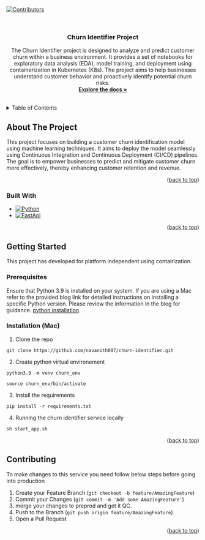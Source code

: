 [![Contributors][contributors-shield]][contributors-url]



<!-- PROJECT LOGO -->
<br />
<div align="center">
<!--   <a href="https://chat.openai.com/">
    <img src="https://media.sketchfab.com/models/901f21ea7d0b46748e8026b6b5f7306d/thumbnails/094af3f46ce14da0b4045a50545d1d15/3cb664da18494ecb9e9e2408d0fdd2a3.jpeg" alt="Logo" width="80" height="80">
  </a> -->

<h3 align="center">Churn Identifier Project</h3>

  <p align="center">
    The Churn Identifier project is designed to analyze and predict customer churn within a business environment. It provides a set of notebooks for exploratory data analysis (EDA), model training, and deployment using containerization in Kubernetes (K8s). The project aims to help businesses understand customer behavior and proactively identify potential churn risks.
    <br />
    <a href="https://docs.google.com/document/d/1ICfyOq8OMRHw1JOOx3UeayWM0Rsyj5O8lElOD1qoYt0/edit?usp=sharing"><strong>Explore the docs »</strong></a>
    <br />
    <br />
  </p>
</div>



<!-- TABLE OF CONTENTS -->
<details>
  <summary>Table of Contents</summary>
  <ol>
    <li>
      <a href="#about-the-project">About The Project</a>
      <ul>
        <li><a href="#built-with">Built With</a></li>
      </ul>
    </li>
    <li>
      <a href="#getting-started">Getting Started</a>
      <ul>
        <li><a href="#prerequisites">Prerequisites</a></li>
        <li><a href="#installation">Installation</a></li>
      </ul>
    </li>
    <li><a href="#usage">Usage</a></li>
    <li><a href="#roadmap">Roadmap</a></li>
    <li><a href="#contributing">Contributing</a></li>
    <li><a href="#license">License</a></li>
    <li><a href="#contact">Contact</a></li>
    <li><a href="#acknowledgments">Acknowledgments</a></li>
  </ol>
</details>



<!-- ABOUT THE PROJECT -->

## About The Project

This project focuses on building a customer churn identification model using machine learning techniques. It aims to
deploy the model seamlessly using Continuous Integration and Continuous Deployment (CI/CD) pipelines. The goal is to
empower businesses to predict and mitigate customer churn more effectively, thereby enhancing customer retention and
revenue.

<p align="right">(<a href="#readme-top">back to top</a>)</p>

### Built With

* [![Python][python]][python-url]
* [![FastApi][FastApi]][fastapi-url]

<p align="right">(<a href="#readme-top">back to top</a>)</p>



<!-- GETTING STARTED -->

## Getting Started

This project has developed for platform independent using contairization.

### Prerequisites

Ensure that Python 3.9 is installed on your system. If you are using a Mac refer to the provided blog link for detailed
instructions on installing a specific Python version. Please review the information in the blog for
guidance. [python installation](https://www.freecodecamp.org/news/python-version-on-mac-update/)

### Installation  (Mac)

1. Clone the repo

`git clone https://github.com/navanith007/churn-identifier.git`

2. Create python virtual environement

`python3.9 -m venv churn_env`

`source churn_env/bin/activate`

3. Install the requirements

`pip install -r requirements.txt`

4. Running the churn identifier service locally

`sh start_app.sh`

<p align="right">(<a href="#readme-top">back to top</a>)</p>

## Contributing

To make changes to this service you need follow below steps before going into production

1. Create your Feature Branch (`git checkout -b feature/AmazingFeature`)
2. Commit your Changes (`git commit -m 'Add some AmazingFeature'`)
3. merge your changes to preprod and get it QC.
3. Push to the Branch (`git push origin feature/AmazingFeature`)
4. Open a Pull Request

<p align="right">(<a href="#readme-top">back to top</a>)</p>



<!-- MARKDOWN LINKS & IMAGES -->
<!-- https://www.markdownguide.org/basic-syntax/#reference-style-links -->

[contributors-shield]: https://img.shields.io/github/contributors/navanith-sci-dev/repo_name.svg?style=for-the-badge

[contributors-url]: https://github.com/bombinatetech/ml-content-services/graphs/contributors

[forks-shield]: https://img.shields.io/github/forks/github_username/repo_name.svg?style=for-the-badge

[forks-url]: https://github.com/github_username/repo_name/network/members

[stars-shield]: https://img.shields.io/github/stars/github_username/repo_name.svg?style=for-the-badge

[stars-url]: https://github.com/github_username/repo_name/stargazers

[issues-shield]: https://img.shields.io/github/issues/github_username/repo_name.svg?style=for-the-badge

[issues-url]: https://github.com/github_username/repo_name/issues

[license-shield]: https://img.shields.io/github/license/github_username/repo_name.svg?style=for-the-badge

[license-url]: https://github.com/github_username/repo_name/blob/master/LICENSE.txt

[linkedin-shield]: https://img.shields.io/badge/-LinkedIn-black.svg?style=for-the-badge&logo=linkedin&colorB=555

[linkedin-url]: https://linkedin.com/in/linkedin_username

[product-screenshot]: images/screenshot.png

[python]: https://img.shields.io/badge/python-3670A0?style=for-the-badge&logo=python&logoColor=ffdd54

[python-url]: https://www.python.org/

[FLask]: https://img.shields.io/badge/Flask-green?style=for-the-badge&logo=flask&logoColor=black

[FastApi]: https://img.shields.io/badge/FastAPI-009688?style=for-the-badge&logo=FastAPI&logoColor=white

[sanic-url]: https://sanic.dev/en/

[fastapi-url]: https://fastapi.tiangolo.com/
